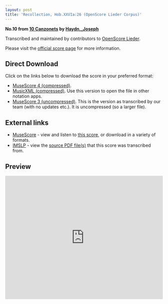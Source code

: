 ```yaml
---
layout: post
title: 'Recollection, Hob.XXVIa:26 (OpenScore Lieder Corpus)'
---
```


__No.10 from [10 Canzonets](https://fourscoreandmore.org/openscore/lieder/Haydn,_Joseph/10_Canzonets/) by [Haydn,_Joseph](https://fourscoreandmore.org/openscore/lieder/Haydn,_Joseph)__

Transcribed and maintained by contributors to [OpenScore Lieder].

Please visit the [official score page] for more information.

[official score page]: https://musescore.com/openscore-lieder-corpus/scores/6474604
[OpenScore Lieder]: https://musescore.com/openscore-lieder-corpus

## Direct Download

Click on the links below to download the score in your preferred format:
- [MuseScore 4 (compressed)](https://fourscoreandmore.org/openscore/lieder/Haydn,_Joseph/10_Canzonets/10_Recollection,_Hob.XXVIa26.mscz).
- [MusicXML (compressed)](https://fourscoreandmore.org/openscore/lieder/Haydn,_Joseph/10_Canzonets/10_Recollection,_Hob.XXVIa26.mxl). Use this version to open the file in other notation apps.
- [MuseScore 3 (uncompressed)](https://raw.githubusercontent.com/OpenScore/Lieder/refs/heads/main/scores/Haydn,_Joseph/10_Canzonets/10_Recollection,_Hob.XXVIa26/lc6474604.mscx). This is the version as transcribed by our team (with no updates etc.). It is uncompressed (so a larger file).

## External links

- [MuseScore] - view and listen to [this score][MuseScore], or download in a variety of formats.
- [IMSLP] - view the [source PDF file(s)][IMSLP] that this score was transcribed from.

[MuseScore]: https://musescore.com/score/6474604
[IMSLP]: https://imslp.org/wiki/Special:ReverseLookup/292750

## Preview

<iframe width="100%" height="394" src="https://musescore.com/openscore-lieder-corpus/scores/6474604/embed" frameborder="0" allowfullscreen allow="autoplay; fullscreen"></iframe>
